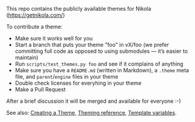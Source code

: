 This repo contains the publicly available themes for Nikola (<https://getnikola.com/>)

To contribute a theme:

* Make sure it works well for you
* Start a branch that puts your theme "foo" in vX/foo (we prefer committing full code as opposed to using submodules — it’s easier to maintain)
* Run ``scripts/test_themes.py foo`` and see if it complains of anything
* Make sure you have a ``README.md`` (written in Markdown), a ``.theme`` meta
  file, and ``parent``/``engine`` files in your theme
* Double check licenses for everyhing in your theme
* Make a Pull Request

After a brief discussion it will be merged and available for everyone :-)

See also: [Creating a Theme](https://getnikola.com/creating-a-theme.html),
[Theming reference](https://getnikola.com/theming.html), [Template
variables](https://getnikola.com/template-variables.html).
